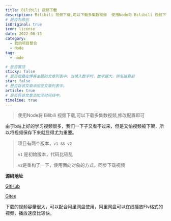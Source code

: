 ```yaml
---
title: Bilibili 视频下载
description: Bilibili 视频下载,可以下载多集数视频  使用Node将 Bilibili 视频下载,可以下载多集数视频,修改配置即可
# 是否为原创
isOriginal: true
icon: license
date: 2022-08-15
category:
  - 我的项目整合
  - Node
tag:
  - node

# 是否置顶
sticky: false
# 是否收藏在博客主题的文章列表中。当填入数字时，数字越大，排名越靠前
star: false
# 是否将该文章添加至文章列表中。
article: true
# 是否将该文章添加至时间线中。
timeline: true
---
```

<CountView></CountView>



> 使用Node将 Bilibili 视频下载,可以下载多集数视频,修改配置即可

<!-- more -->

由于b站上好的学习视频很多，我们一下子又看不过来，但是又怕视频被下架，所以将视频保存下来就显得尤为重要。

> 项目有两个版本，`v1 && v2`
>
> `v1` 是初始版本，代码比较乱
>
> `v2`是重构了一下，使用面向对象的方式，同步下载视频

**源码地址**

[GitHub](https://github.com/ivwv/bilibili-video-download)

[Gitee](https://gitee.com/isyv/bilibili-video-download)

下载的视频容量很大，可以配合阿里网盘使用，阿里网盘可以在线播放Flv格式的视频，播放速度比较快。